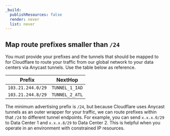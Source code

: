 ```yaml
---
_build:
  publishResources: false
  render: never
  list: never
---
```


## ​​Map route prefixes smaller than `/24`

You must provide your prefixes and the tunnels that should be mapped to for Cloudflare to route your traffic from our global network to your data centers via Anycast tunnels. Use the table below as reference.

Prefix          | NextHop 
---             | ---
`103.21.244.0/29` | `TUNNEL_1_IAD`
`103.21.244.8/29` | `TUNNEL_2_ATL`

The minimum advertising prefix is `/24`, but because Cloudflare uses Anycast tunnels as an outer wrapper for your traffic, we can route prefixes within that `/24` to different tunnel endpoints. For example, you can send `x.x.x.0/29` to Data Center 1 and `x.x.x.8/29` to Data Center 2. This is helpful when you operate in an environment with constrained IP resources.
